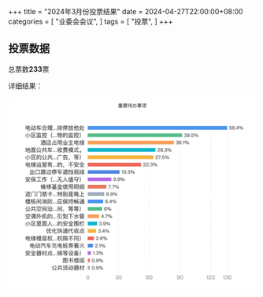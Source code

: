 +++
title = "2024年3月份投票结果"
date = 2024-04-27T22:00:00+08:00
categories = [
"业委会会议",
]
tags = [
"投票",
]
+++

## 投票数据

总票数**233**票

详细结果：

![3-vote-result](images/3-vote-result.png)

